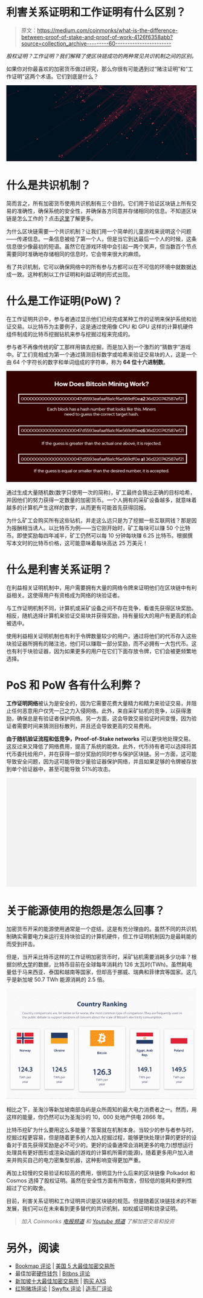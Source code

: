 # 利害关系证明和工作证明有什么区别？

> 原文：<https://medium.com/coinmonks/what-is-the-difference-between-proof-of-stake-and-proof-of-work-4126f6358abb?source=collection_archive---------60----------------------->

*股权证明？工作证明？我们解释了使区块链成功的两种常见共识机制之间的区别。*

如果你对你最喜欢的加密货币做过研究，那么你很有可能遇到过“赌注证明”和“工作证明”这两个术语。它们到底是什么？

![](img/173bf18ec0d1b12ebd548c68442d93c5.png)

# 什么是共识机制？

简而言之，所有加密货币使用共识机制有三个目的。它们用于验证区块链上所有交易的准确性，确保系统的安全性，并确保各方同意并存储相同的信息。不知道区块链是怎么工作的？点击[这里](https://coinpasar.sg/what-is-blockchain/)了解更多。

为什么区块链需要一个共识机制？让我们用一个简单的儿童游戏来说明这个问题——传递信息。一条信息被给了第一个人，但是当它到达最后一个人的时候，这条信息很少像最初的短语。虽然它在游戏环境中会引起一两个笑声，但当数百个节点需要同时准确地存储相同的信息时，它会带来很大的麻烦。

有了共识机制，它可以确保网络中的所有参与方都可以在不可信的环境中就数据达成一致。这种机制以工作证明和利益证明的形式出现。

# 什么是工作证明(PoW)？

在工作证明共识中，参与者通过显示他们已经完成某种工作的证明来保护系统和验证交易。以比特币为主要例子，这是通过使用像 CPU 和 GPU 这样的计算机硬件组件制成的比特币挖掘钻机来参与挖掘过程来完成的。

参与者不再像传统的矿工那样用镐去挖掘，而是加入到一个激烈的“猜数字”游戏中。矿工们竞相成为第一个通过猜测目标数字或哈希来验证交易块的人，这是一个由 64 个字符长的数字和单词组成的字符串，称为 **64 位十六进制数**。

![](img/ac5ca78b2172f3887a18f016cb717ea6.png)

通过生成大量随机数(数字只使用一次的简称)，矿工最终会猜出正确的目标哈希，并因他们的努力获得一定数量的加密货币。一个人拥有的采矿设备越多，就意味着越多的计算机产生这样的数字，从而更有可能首先获得回报。

为什么矿工会购买所有这些钻机，并走这么远只是为了挖掘一些互联网钱？那是因为报酬相当诱人。以比特币为例——当它刚开始时，矿工每块可以赚 50 个比特币。即使奖励每四年减半，矿工仍然可以每 10 分钟每块赚 6.25 比特币。根据撰写本文时的比特币价格，这可能意味着每块高达 25 万美元！

# 什么是利害关系证明？

在利益相关证明机制中，用户需要拥有大量的网络令牌来证明他们在区块链中有利益相关。这使得用户有资格成为网络的块验证者。

与工作证明机制不同，计算机或采矿设备之间不存在竞争，看谁先获得区块奖励。相反，随机选择计算机来验证交易块并获得奖励，持有量较大的用户有更高的机会被选中。

使用利益相关证明机制也有利于令牌数量较少的用户。通过将他们的代币存入这些块验证器所拥有的赌注池，他们可以赚取一部分奖励，而不必拥有一大包代币。这也有利于块验证器，因为如果更多的用户在它们下面存放令牌，它们会被更频繁地选择。

# PoS 和 PoW 各有什么利弊？

**工作证明网络**被认为是安全的，因为它需要花费大量精力和精力来验证交易，并阻止任何恶意用户仅凭一己之力入侵网络。此外，来自采矿钻机的竞争，以获得激励，确保总是有验证者保护网络。另一方面，这会导致交易验证时间变慢，因为验证者需要时间来猜测目标散列，并且还会导致更高的交易费用。

**由于随机验证流程和低竞争，Proof-of-Stake networks** 可以更快地处理交易。这反过来又降低了网络费用，提高了系统的能效。此外，代币持有者可以选择将其代币委托给用户，并在获得一部分奖励的同时参与保护区块链。另一方面，这可能导致安全问题，因为这可能导致少量验证器保护网络，并且如果足够的令牌被存放到单个验证器中，甚至可能导致 51%的攻击。

![](img/31573030d1a65a61fbd5e375cc6c1f55.png)

# 关于能源使用的抱怨是怎么回事？

加密货币开采的能源使用通常是一个症结，这是有充分理由的。虽然不同的共识机制确实需要电力来运行支持块验证的计算机硬件，但工作证明机制因为是最耗能的而受到抨击。

但是，当开采比特币这样的工作证明加密货币时，采矿钻机需要消耗多少功率？根据剑桥[大学](https://ccaf.io/cbeci/index/comparisons)的数据，比特币目前在全球每年消耗约 126 太瓦时(TWh)。虽然耗电量低于马来西亚、泰国和越南等国家，但却高于挪威、瑞典和菲律宾等国家。这几乎是新加坡 50.7 TWh 能源消耗的 2.5 倍。

![](img/221326cd41ed9cbcaff9b0fc2cca09a0.png)

相比之下，圣淘沙等新加坡南部岛屿是众所周知的最大电力消费者之一。然而，用这样的能量，你仍然可以为圣淘沙的 10，000 处地产供电 2866 年。

比特币挖矿为什么要用这么多能量？答案就在机制本身。当较少的参与者参与时，挖掘过程更容易，但是随着更多的人加入挖掘过程，能够更快处理计算的更好的设备对于首先获得奖励是必不可少的。更好的设备通常会消耗更多的电力(想想运行处理具有更好图形或渲染动画的游戏的计算机所需的能源)，随着更多用户加入进来并购买自己的电力密集型机器，这种影响变得更加严重。

再加上较慢的交易验证和较高的费用，很明显为什么后来的区块链像 Polkadot 和 Cosmos 选择了股权证明。虽然在安全性方面有所取舍，但较低的能耗和便利性超过了它的取舍。

目前，利害关系证明和工作证明共识是区块链的规范。但是随着区块链技术的不断发展，我们可以在未来看到更多替代的共识机制，如权威证明和烧录证明。

> *加入 Coinmonks* [*电报频道*](https://t.me/coincodecap) *和* [*Youtube 频道*](https://www.youtube.com/c/coinmonks/videos) *了解加密交易和投资*

# 另外，阅读

*   [Bookmap 评论](https://coincodecap.com/bookmap-review-2021-best-trading-software) | [美国 5 大最佳加密交易所](https://coincodecap.com/crypto-exchange-usa)
*   最佳加密[硬件钱包](/coinmonks/hardware-wallets-dfa1211730c6) | [Bitbns 评论](/coinmonks/bitbns-review-38256a07e161)
*   [新加坡十大最佳加密交易所](https://coincodecap.com/crypto-exchange-in-singapore) | [购买 AXS](https://coincodecap.com/buy-axs-token)
*   [红狗赌场评论](https://coincodecap.com/red-dog-casino-review) | [Swyftx 评论](https://coincodecap.com/swyftx-review) | [造币厂评论](https://coincodecap.com/coingate-review)